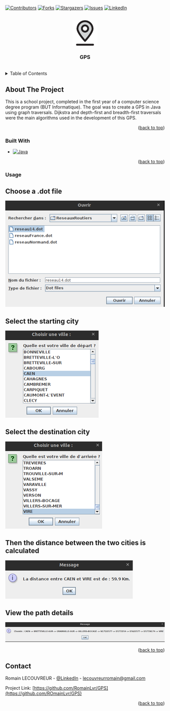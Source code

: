 <a name="readme-top"></a>

[![Contributors][contributors-shield]][contributors-url]
[![Forks][forks-shield]][forks-url]
[![Stargazers][stars-shield]][stars-url]
[![Issues][issues-shield]][issues-url]
[![LinkedIn][linkedin-shield]][linkedin-url]



<!-- PROJECT LOGO -->
<br/>
<div align="center">
  <a href="https://github.com/RomainLvr/GPS">
    <img src="images/logo.svg" alt="Logo" width="80" height="80">
  </a>

  <h3 align="center">GPS</h3>
 </div>
 <br/>


<!-- TABLE OF CONTENTS -->
<details>
  <summary>Table of Contents</summary>
  <ol>
    <li>
      <a href="#about-the-project">About The Project</a>
      <ul>
        <li><a href="#built-with">Built With</a></li>
      </ul>
      <li><a href="#usage">Usage</a></li>
    </li>
  </ol>
</details>



<!-- ABOUT THE PROJECT -->
## About The Project

This is a school project, completed in the first year of a computer science degree program (BUT Informatique).
The goal was to create a GPS in Java using graph traversals.
Dijkstra and depth-first and breadth-first traversals were the main algorithms used in the development of this GPS.

<p align="right">(<a href="#readme-top">back to top</a>)</p>



### Built With

* [![Java][Java]][Java-url]

<p align="right">(<a href="#readme-top">back to top</a>)</p>


<!-- USAGE EXAMPLES -->

### Usage

## Choose a .dot file

<img src="images/chooseDot.png">

## Select the starting city

<img src="images/startCity.png">

## Select the destination city

<img src="images/finalCity.png">

## Then the distance between the two cities is calculated

<img src="images/distance.png">

## View the path details

<img src="images/path.png">

<p align="right">(<a href="#readme-top">back to top</a>)</p>


## Contact

Romain LECOUVREUR - [@LinkedIn](https://www.linkedin.com/in/romain-lecouvreur-1848b2239/) - lecouvreurromain@gmail.com

Project Link: [https://github.com/RomainLvr/GPS](https://github.com/ROmainLvr/GPS)

<p align="right">(<a href="#readme-top">back to top</a>)</p>

[contributors-shield]: https://img.shields.io/github/contributors/RomainLvr/GPS.svg?style=for-the-badge
[contributors-url]: https://github.com/RomainLvr/GPS/graphs/contributors
[forks-shield]: https://img.shields.io/github/forks/RomainLvr/GPS.svg?style=for-the-badge
[forks-url]: https://github.com/RomainLvr/GPS/network/members
[stars-shield]: https://img.shields.io/github/stars/RomainLvr/GPS.svg?style=for-the-badge
[stars-url]: https://github.com/RomainLvr/GPS/stargazers
[issues-shield]: https://img.shields.io/github/issues/RomainLvr/GPS.svg?style=for-the-badge
[issues-url]: https://github.com/RomainLvr/GPS/issues
[license-shield]: https://img.shields.io/github/license/RomainLvr/GPS.svg?style=for-the-badge
[linkedin-shield]: https://img.shields.io/badge/-LinkedIn-black.svg?style=for-the-badge&logo=linkedin&colorB=555
[linkedin-url]: https://www.linkedin.com/in/romain-lecouvreur-1848b2239
[Java]: [https://img.shields.io/badge/java-000000?style=for-the-badge&logo=java&logoColor=white](https://img.shields.io/badge/Java-ED8B00?style=for-the-badge&logo=java&logoColor=white)
[Java-url]: https://www.java.com/fr/
